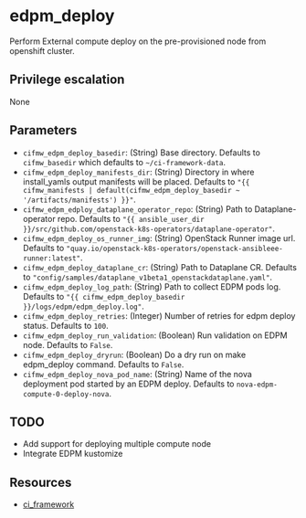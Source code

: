 # edpm_deploy
Perform External compute deploy on the pre-provisioned node from openshift cluster.

## Privilege escalation
None

## Parameters
* `cifmw_edpm_deploy_basedir`: (String) Base directory. Defaults to `cifmw_basedir` which defaults to `~/ci-framework-data`.
* `cifmw_edpm_deploy_manifests_dir`: (String) Directory in where install_yamls output manifests will be placed. Defaults to `"{{ cifmw_manifests | default(cifmw_edpm_deploy_basedir ~ '/artifacts/manifests') }}"`.
* `cifmw_edpm_edploy_dataplane_operator_repo`: (String) Path to Dataplane-operator repo. Defaults to `"{{ ansible_user_dir }}/src/github.com/openstack-k8s-operators/dataplane-operator"`.
* `cifmw_edpm_deploy_os_runner_img`: (String) OpenStack Runner image url. Defaults to `"quay.io/openstack-k8s-operators/openstack-ansibleee-runner:latest"`.
* `cifmw_edpm_deploy_dataplane_cr`: (String) Path to Dataplane CR. Defaults to `"config/samples/dataplane_v1beta1_openstackdataplane.yaml"`.
* `cifmw_edpm_deploy_log_path`: (String) Path to collect EDPM pods log. Defaults to `"{{ cifmw_edpm_deploy_basedir }}/logs/edpm/edpm_deploy.log"`.
* `cifmw_edpm_deploy_retries`: (Integer) Number of retries for edpm deploy status. Defaults to `100`.
* `cifmw_edpm_deploy_run_validation`: (Boolean) Run validation on EDPM node. Defaults to `False`.
* `cifmw_edpm_deploy_dryrun`: (Boolean) Do a dry run on make edpm_deploy command. Defaults to `False`.
* `cifmw_edpm_deploy_nova_pod_name`: (String) Name of the nova deployment pod started by an EDPM deploy. Defaults to `nova-edpm-compute-0-deploy-nova`.

## TODO
- Add support for deploying multiple compute node
- Integrate EDPM kustomize

## Resources
* [ci_framework](https://github.com/openstack-k8s-operators/install_yamls)
